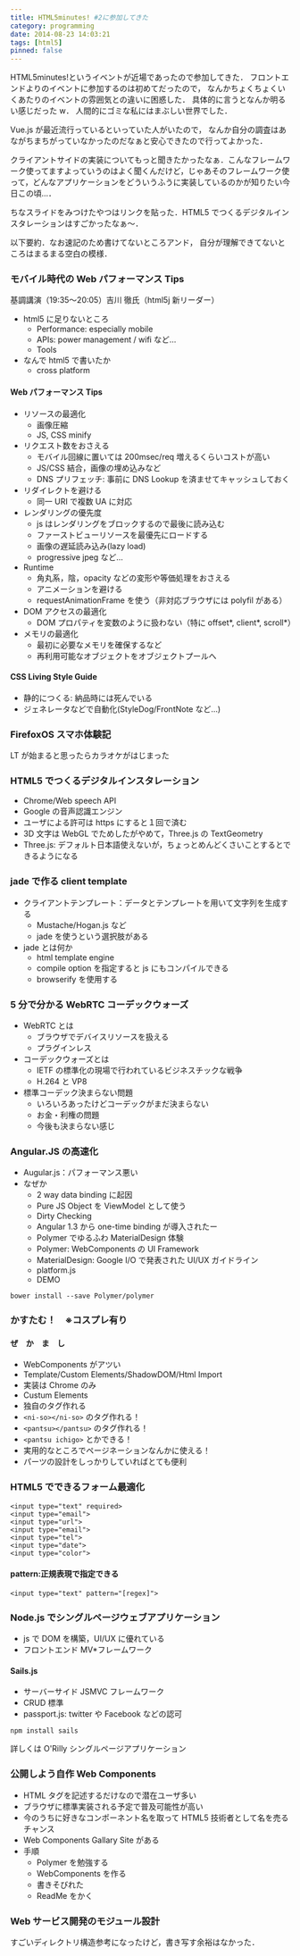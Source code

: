 ```yaml
---
title: HTML5minutes! #2に参加してきた
category: programming
date: 2014-08-23 14:03:21
tags: [html5]
pinned: false
---
```


HTML5minutes!というイベントが近場であったので参加してきた． フロントエンドよりのイベントに参加するのは初めてだったので， なんかちょくちょくいくあたりのイベントの雰囲気との違いに困惑した． 具体的に言うとなんか明るい感じだった w． 人間的にゴミな私にはまぶしい世界でした．

Vue.js が最近流行っているといっていた人がいたので， なんか自分の調査はあながちまちがっていなかったのだなぁと安心できたので行ってよかった．

クライアントサイドの実装についてもっと聞きたかったなぁ．こんなフレームワーク使ってますよっていうのはよく聞くんだけど，じゃあそのフレームワーク使って，どんなアプリケーションをどういうふうに実装しているのかが知りたい今日この頃...．

ちなスライドをみつけたやつはリンクを貼った．HTML5 でつくるデジタルインスタレーションはすごかったなぁ〜．

以下要約．なお速記のため書けてないところアンド， 自分が理解できてないところはまるまる空白の模様．

### モバイル時代の Web パフォーマンス Tips

基調講演（19:35〜20:05）吉川 徹氏（html5j 新リーダー）

- html5 に足りないところ
  - Performance: especially mobile
  - APIs: power management / wifi など...
  - Tools
- なんで html5 で書いたか
  - cross platform

#### Web パフォーマンス Tips

- リソースの最適化
  - 画像圧縮
  - JS, CSS minify
- リクエスト数をおさえる
  - モバイル回線に置いては 200msec/req 増えるくらいコストが高い
  - JS/CSS 結合，画像の埋め込みなど
  - DNS プリフェッチ: 事前に DNS Lookup を済ませてキャッシュしておく
- リダイレクトを避ける
  - 同一 URI で複数 UA に対応
- レンダリングの優先度
  - js はレンダリングをブロックするので最後に読み込む
  - ファーストビューリソースを最優先にロードする
  - 画像の遅延読み込み(lazy load)
  - progressive jpeg など...
- Runtime
  - 角丸系，陰，opacity などの変形や等価処理をおさえる
  - アニメーションを避ける
  - requestAnimationFrame を使う（非対応ブラウザには polyfil がある）
- DOM アクセスの最適化
  - DOM プロパティを変数のように扱わない（特に offset*, client*, scroll\*）
- メモリの最適化
  - 最初に必要なメモリを確保するなど
  - 再利用可能なオブジェクトをオブジェクトプールへ

#### CSS Living Style Guide

- 静的につくる: 納品時には死んでいる
- ジェネレータなどで自動化(StyleDog/FrontNote など...)

### FirefoxOS スマホ体験記

LT が始まると思ったらカラオケがはじまった

### HTML5 でつくるデジタルインスタレーション

- Chrome/Web speech API
- Google の音声認識エンジン
- ユーザによる許可は https にすると１回で済む
- 3D 文字は WebGL でためしたがやめて，Three.js の TextGeometry
- Three.js: デフォルト日本語使えないが，ちょっとめんどくさいことするとできるようになる

### jade で作る client template

- クライアントテンプレート：データとテンプレートを用いて文字列を生成する
  - Mustache/Hogan.js など
  - jade を使うという選択肢がある
- jade とは何か
  - html template engine
  - compile option を指定すると js にもコンパイルできる
  - browserify を使用する

### 5 分で分かる WebRTC コーデックウォーズ

- WebRTC とは
  - ブラウザでデバイスリソースを扱える
  - プラグインレス
- コーデックウォーズとは
  - IETF の標準化の現場で行われているビジネスチックな戦争
  - H.264 と VP8
- 標準コーデック決まらない問題
  - いろいろあったけどコーデックがまだ決まらない
  - お金・利権の問題
  - 今後も決まらない感じ

### Angular.JS の高速化

- Augular.js：パフォーマンス悪い
- なぜか
  - 2 way data binding に起因
  - Pure JS Object を ViewModel として使う
  - Dirty Checking
  - Angular 1.3 から one-time binding が導入されたー
  - Polymer でゆるふわ MaterialDesign 体験
  - Polymer: WebComponents の UI Framework
  - MaterialDesign: Google I/O で発表された UI/UX ガイドライン
  - platform.js
  - DEMO

```
bower install --save Polymer/polymer
```

### かすたむ！　※コスプレ有り

#### ぜ　か　ま　し

- WebComponents がアツい
- Template/Custom Elements/ShadowDOM/Html Import
- 実装は Chrome のみ
- Custum Elements
- 独自のタグ作れる
- `<ni-so></ni-so>` のタグ作れる！
- `<pantsu></pantsu>` のタグ作れる！
- `<pantsu ichigo>` とかできる！
- 実用的なところでページネーションなんかに使える！
- パーツの設計をしっかりしていればとても便利

### HTML5 でできるフォーム最適化

```
<input type="text" required>
<input type="email">
<input type="url">
<input type="email">
<input type="tel">
<input type="date">
<input type="color">
```

#### pattern:正規表現で指定できる

```
<input type="text" pattern="[regex]">
```

### Node.js でシングルページウェブアプリケーション

- js で DOM を構築，UI/UX に優れている
- フロントエンド MV\*フレームワーク

#### Sails.js

- サーバーサイド JSMVC フレームワーク
- CRUD 標準
- passport.js: twitter や Facebook などの認可

```
npm install sails
```

詳しくは O'Rilly シングルページアプリケーション

### 公開しよう自作 Web Components

- HTML タグを記述するだけなので潜在ユーザ多い
- ブラウザに標準実装される予定で普及可能性が高い
- 今のうちに好きなコンポーネント名を取って HTML5 技術者として名を売るチャンス
- Web Components Gallary Site がある
- 手順
  - Polymer を勉強する
  - WebComponents を作る
  - 書きそびれた
  - ReadMe をかく

### Web サービス開発のモジュール設計

すごいディレクトリ構造参考になったけど，書き写す余裕はなかった．
